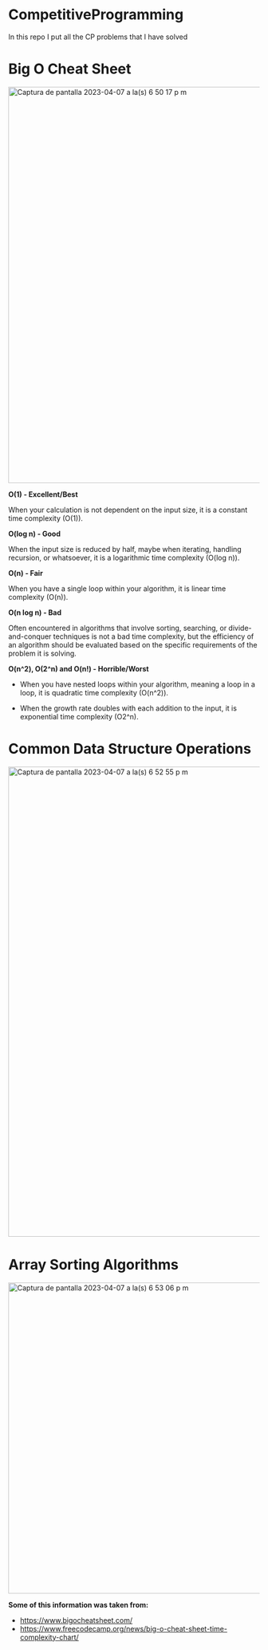 # CompetitiveProgramming
In this repo I put all the CP problems that I have solved


# Big O Cheat Sheet

<img width="795" alt="Captura de pantalla 2023-04-07 a la(s) 6 50 17 p m" src="https://user-images.githubusercontent.com/73514009/230693401-4ec63e1b-4a06-4fd7-be08-f357a1760111.png">

**O(1) - Excellent/Best**

When your calculation is not dependent on the input size, it is a constant time complexity (O(1)).

**O(log n) - Good**

When the input size is reduced by half, maybe when iterating, handling recursion, or whatsoever, it is a logarithmic time complexity (O(log n)).

**O(n) - Fair**

When you have a single loop within your algorithm, it is linear time complexity (O(n)).

**O(n log n) - Bad**

Often encountered in algorithms that involve sorting, searching, or divide-and-conquer techniques is not a bad time complexity, but the efficiency of an algorithm should be evaluated based on the specific requirements of the problem it is solving.

**O(n^2), O(2^n) and O(n!) - Horrible/Worst**

- When you have nested loops within your algorithm, meaning a loop in a loop, it is quadratic time complexity (O(n^2)). 

- When the growth rate doubles with each addition to the input, it is exponential time complexity (O2^n).

# Common Data Structure Operations

<img width="943" alt="Captura de pantalla 2023-04-07 a la(s) 6 52 55 p m" src="https://user-images.githubusercontent.com/73514009/230693774-b6ae0d76-0084-49ad-8652-44a483b7b7a1.png">

# Array Sorting Algorithms

<img width="624" alt="Captura de pantalla 2023-04-07 a la(s) 6 53 06 p m" src="https://user-images.githubusercontent.com/73514009/230693818-cd39ff34-30c9-4bfa-837a-f32388510909.png">

**Some of this information was taken from:**

- https://www.bigocheatsheet.com/
- https://www.freecodecamp.org/news/big-o-cheat-sheet-time-complexity-chart/
